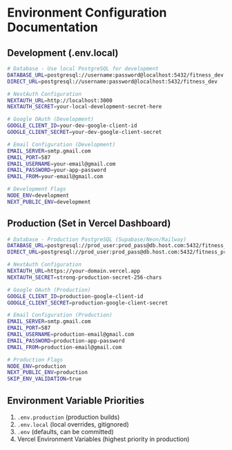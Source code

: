 # Environment Configuration Documentation

## Development (.env.local)

```bash
# Database - Use local PostgreSQL for development
DATABASE_URL=postgresql://username:password@localhost:5432/fitness_dev
DIRECT_URL=postgresql://username:password@localhost:5432/fitness_dev

# NextAuth Configuration
NEXTAUTH_URL=http://localhost:3000
NEXTAUTH_SECRET=your-local-development-secret-here

# Google OAuth (Development)
GOOGLE_CLIENT_ID=your-dev-google-client-id
GOOGLE_CLIENT_SECRET=your-dev-google-client-secret

# Email Configuration (Development)
EMAIL_SERVER=smtp.gmail.com
EMAIL_PORT=587
EMAIL_USERNAME=your-email@gmail.com
EMAIL_PASSWORD=your-app-password
EMAIL_FROM=your-email@gmail.com

# Development Flags
NODE_ENV=development
NEXT_PUBLIC_ENV=development
```

## Production (Set in Vercel Dashboard)

```bash
# Database - Production PostgreSQL (Supabase/Neon/Railway)
DATABASE_URL=postgresql://prod_user:prod_pass@db.host.com:5432/fitness_prod
DIRECT_URL=postgresql://prod_user:prod_pass@db.host.com:5432/fitness_prod

# NextAuth Configuration
NEXTAUTH_URL=https://your-domain.vercel.app
NEXTAUTH_SECRET=strong-production-secret-256-chars

# Google OAuth (Production)
GOOGLE_CLIENT_ID=production-google-client-id
GOOGLE_CLIENT_SECRET=production-google-client-secret

# Email Configuration (Production)
EMAIL_SERVER=smtp.gmail.com
EMAIL_PORT=587
EMAIL_USERNAME=production-email@gmail.com
EMAIL_PASSWORD=production-app-password
EMAIL_FROM=production-email@gmail.com

# Production Flags
NODE_ENV=production
NEXT_PUBLIC_ENV=production
SKIP_ENV_VALIDATION=true
```

## Environment Variable Priorities

1. `.env.production` (production builds)
2. `.env.local` (local overrides, gitignored)
3. `.env` (defaults, can be committed)
4. Vercel Environment Variables (highest priority in production)
